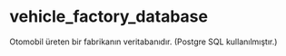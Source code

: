 
# vehicle_factory_database
Otomobil üreten bir fabrikanın veritabanıdır. (Postgre SQL kullanılmıştır.)
